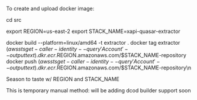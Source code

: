To create and upload docker image:

cd src

export REGION=us-east-2
export STACK_NAME=xapi-quasar-extractor 

docker build  --platform=linux/amd64 -t extractor .
docker tag extractor $(aws sts get-caller-identity --query 'Account' --output text).dkr.ecr.$REGION.amazonaws.com/$STACK_NAME-repository
docker push $(aws sts get-caller-identity --query 'Account' --output text).dkr.ecr.$REGION.amazonaws.com/$STACK_NAME-repository\n

Season to taste w/ REGION and STACK_NAME

This is temporary manual method: will be adding dcod builder support soon
